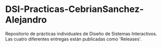 # DSI-Practicas-CebrianSanchez-Alejandro
Repositorio de prácticas individuales de Diseño de Sistemas Interactivos.
Las cuatro diferentes entregas están publicadas como 'Releases'.
